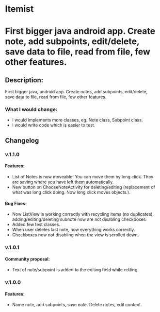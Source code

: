 # Itemist

First bigger java android app. 
Create note, add subpoints, edit/delete, save data to file, read from file, few other features.
=======
## Description:
First bigger java, android app. 
Create notes, add subpoints, edit/delete, save data to file, read from file, few other features.

### What I would change:

- I would implements more classes, eg. Note class, Subpoint class.
- I would write code which is easier to test.




## Changelog 

### v.1.1.0

#### Features:
  - List of Notes is now moveable! You can move them by long click. They are saving where you have left them automatically.
  - New button on ChooseNoteActivity for deleting/editing (replacement of what was long click doing. Now long click moves objects.).
  
#### Bug Fixes:
  - Now ListView is working correctly with recycling items (no duplicates), adding/editing/deleting subnote now are not disabling checkboxes. 
  - Added few test classes.
  - When user deletes last note, now everything works correctly.
  - Checkboxes now not disabling when the view is scrolled down.

### v.1.0.1

#### Community proposal: 
  - Text of note/subpoint is added to the editing field while editing.

### v.1.0.0

#### Features:
  - Name note, add subpoints, save note. Delete notes, edit content.
